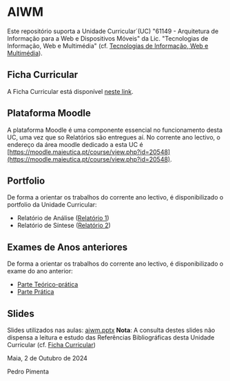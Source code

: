 # AIWM

Este repositório suporta a Unidade Curricular´(UC) "61149 - Arquitetura de Informação para a Web e Dispositivos Móveis" da Lic. "Tecnologias de Informação, Web e Multimédia" (cf. [Tecnologias de Informação, Web e Multimédia](https://www.ipmaia.pt/pt/ensino/oferta-formativa/licenciaturas/tecnologias-informacao-web-multimedia)).


## Ficha Curricular

A Ficha Curricular está disponível [neste link](https://docs.google.com/document/d/1fhE79-4ilop4PHRKI3yc1ZhUR9deNRZ2lC-mbpGTrB0/edit). 


## Plataforma Moodle

A plataforma Moodle é uma componente essencial no funcionamento desta UC, uma vez que so Relatórios são entregues aí.
No corrente ano lectivo, o endereço da área moodle dedicado a esta UC é [https://moodle.maieutica.pt/course/view.php?id=20548](https://moodle.maieutica.pt/course/view.php?id=20548). 


## Portfolio

De forma a orientar os trabalhos do corrente ano lectivo, é disponibilizado o portfolio da Unidade Curricular:
- Relatório de Análise ([Relatório 1](./Relat%C3%B3rio%201))
- Relatório de Síntese ([Relatório 2](./Relat%C3%B3rio%202))

## Exames de Anos anteriores

De forma a orientar os trabalhos do corrente ano lectivo, é disponibilizado o exame do ano anterior:
- [Parte Teórico-prática](./Exames/Exame%2016Jan2023%20(teo-prat).pdf)
- [Parte Prática](./Exames/Exame%2016Jan2023%20(pratica).pdf)

## Slides
Slides utilizados nas aulas: [aiwm.pptx](./AIWM.pptx)
**Nota**: A consulta destes slides não dispensa a leitura e estudo das Referências Bibliográficas desta Unidade Curricular (cf. [Ficha Curricular](https://docs.google.com/document/d/1fhE79-4ilop4PHRKI3yc1ZhUR9deNRZ2lC-mbpGTrB0/edit))


Maia, 2 de Outubro de 2024

Pedro Pimenta
